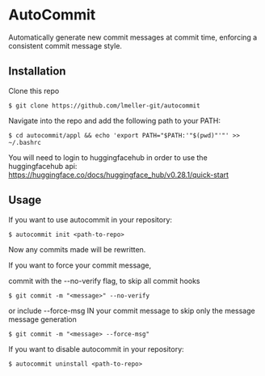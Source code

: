# AutoCommit


Automatically generate new commit messages at commit time, enforcing a consistent commit message style.


## Installation


Clone this repo

```$ git clone https://github.com/lmeller-git/autocommit```  

Navigate into the repo and add the following path to your PATH:

```$ cd autocommit/appl && echo 'export PATH="$PATH:'"$(pwd)"'"' >> ~/.bashrc```  

You will need to login to huggingfacehub in order to use the huggingfacehub api:  
https://huggingface.co/docs/huggingface_hub/v0.28.1/quick-start


## Usage


If you want to use autocommit in your repository:
 
```$ autocommit init <path-to-repo>```  

Now any commits made will be rewritten.


If you want to force your commit message,

commit with the --no-verify flag, to skip all commit hooks

```$ git commit -m "<message>" --no-verify```

or include --force-msg IN your commit message to skip only the message message generation  

```$ git commit -m "<message> --force-msg"```  

If you want to disable autocommit in your repository:

```$ autocommit uninstall <path-to-repo>```
